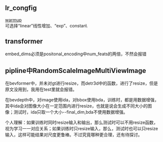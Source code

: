 ## lr_congfig
  [warmup](https://github.com/open-mmlab/mmcv/blob/v1.3.7/mmcv/runner/hooks/lr_updater.py#L9)\
  可选择“linear”线性增加、“exp”、constan\
  
## transformer
embed_dims必须是positonal_encoding中num_feats的两倍，不然会报错

## pipline中RandomScaleImageMultiViewImage
在bevformer中，并未对gt进行resize，而detr3d中的函数，进行了resize，但是原文没用到，我用在test里就会报错。

在bevdepth中，对image使用ida，对bbox使用bda，训练时，都是用数据增强，其中ida会对图像大小在一定范围内进行resize，也就是说会生成不同大小的图像；测试时，ida只取一个大小--final_dim,bda不使用数据增强。

个人理解：如果训练时同时resize输入和输出，那么测试时可以不用resize函数，视为学习一一对应关系；如果训练时只resize输入，那么，测试时也可以只resize输入，这样可能结果对尺度更鲁棒。不过究竟哪种更合理，还有待探讨。
